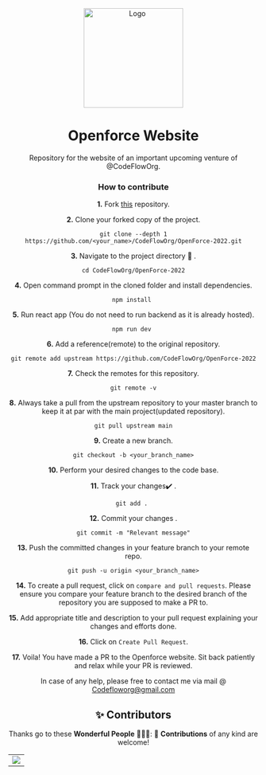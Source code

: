 <div align="center">
<img src="https://github.com/Ayush7614/OpenForce-2022/blob/main/src/Components/Image/logo%202.jpeg" alt="Logo" height ="auto" width="200" />
<br />
<h1>Openforce Website</h1>
<p>
Repository for the website of an important upcoming venture of @CodeFlowOrg.
</p>

### How to contribute


**1.**  Fork [this](https://github.com/CodeFlowOrg/OpenForce-2022.git) repository.

**2.**  Clone your forked copy of the project.

```
git clone --depth 1 https://github.com/<your_name>/CodeFlowOrg/OpenForce-2022.git
```

**3.** Navigate to the project directory :file_folder: .

```
cd CodeFlowOrg/OpenForce-2022
```

**4.** Open command prompt in the cloned folder and install dependencies.

```
npm install 
```

**5.** Run react app (You do not need to run backend as it is already hosted).

```
npm run dev 
```

**6.** Add a reference(remote) to the original repository.

```
git remote add upstream https://github.com/CodeFlowOrg/OpenForce-2022
```

**7.** Check the remotes for this repository.
```
git remote -v
```


**8.** Always take a pull from the upstream repository to your master branch to keep it at par with the main project(updated repository).

```
git pull upstream main
```

**9.** Create a new branch.

```
git checkout -b <your_branch_name>
```

**10.** Perform your desired changes to the code base.


**11.** Track your changes:heavy_check_mark: .

```
git add . 
```

**12.** Commit your changes .

```
git commit -m "Relevant message"
```

**13.** Push the committed changes in your feature branch to your remote repo.
```
git push -u origin <your_branch_name>
```

**14.** To create a pull request, click on `compare and pull requests`. Please ensure you compare your feature branch to the desired branch of the repository you are supposed to make a PR to.


**15.** Add appropriate title and description to your pull request explaining your changes and efforts done.


**16.** Click on `Create Pull Request`.


**17.** Voila! You have made a PR to the Openforce website. Sit back patiently and relax while your PR is reviewed. 

 In case of any help, please free to contact me via mail @ Codefloworg@gmail.com
 
<h2 align=center> ✨ Contributors </h2>


Thanks go to these **Wonderful People** 👨🏻‍💻:      🚀 **Contributions** of any kind are welcome! 

<table>
	<tr>
		 <td>
  <a href="https://github.com/CodeFlowOrg/OpenForce-2022/graphs/contributors">
  <img src="https://contrib.rocks/image?repo=CodeFlowOrg/OpenForce-2022" />
  </a>
		</td>
	</tr>
</table>

